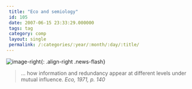 ```yaml
---
 title: "Eco and semiology"
 id: 105
 date: 2007-06-15 23:33:29.000000
 tags: tag
 category: comp
 layout: single
 permalink: /:categories/:year/:month/:day/:title/
---
```

![image-right](/assets/images/){: .align-right .news-flash}

<blockquote>
... how information and redundancy appear at different levels under mutual influence. <i id="Eco, Umberto" title="La struttura assente (Den frÃ¥nvarande strukturen)" class="Bo Cavefors BokfÃ¶rlag AB" style="1971">Eco, 1971, p. 140</i>
</blockquote>

